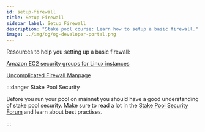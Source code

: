 ```yaml
---
id: setup-firewall
title: Setup Firewall
sidebar_label: Setup Firewall
description: "Stake pool course: Learn how to setup a basic firewall."
image: ../img/og/og-developer-portal.png
--- 
```


Resources to help you setting up a basic firewall:

[Amazon EC2 security groups for Linux instances](https://docs.aws.amazon.com/AWSEC2/latest/UserGuide/ec2-security-groups.html)

[Uncomplicated Firewall Manpage](http://manpages.ubuntu.com/manpages/focal/man8/ufw.8.html)

:::danger Stake Pool Security

Before you run your pool on mainnet you should have a good understanding of stake pool security. Make sure to read a lot in the [Stake Pool Security Forum](https://forum.cardano.org/c/staking-delegation/stake-pool-security/157) and learn about best practises. 

:::